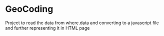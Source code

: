 # GeoCoding
Project to read the data from where.data and converting to a javascript file and further representing it in HTML page
